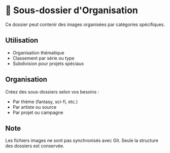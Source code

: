 # 📂 Sous-dossier d'Organisation

Ce dossier peut contenir des images organisées par catégories spécifiques.

## Utilisation

- Organisation thématique
- Classement par série ou type
- Subdivision pour projets spéciaux

## Organisation

Créez des sous-dossiers selon vos besoins :
- Par thème (fantasy, sci-fi, etc.)
- Par artiste ou source
- Par projet ou campagne

## Note

Les fichiers images ne sont pas synchronisés avec Git.
Seule la structure des dossiers est conservée.
